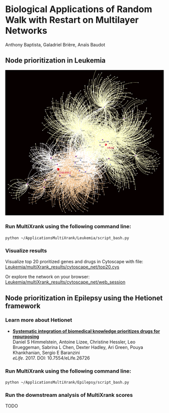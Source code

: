 # Biological Applications of Random Walk with Restart on Multilayer Networks
Anthony Baptista, Galadriel Brière, Anaïs Baudot

## Node prioritization in Leukemia

<div style="max-width:100%;"><img src="Leukemia/multiXrank_results/cytoscape_net/top20.png" alt="Top 20 genes and drugs prioritized in Leukemia"></div>

### Run MultiXrank using the following command line:

```python ~/ApplicationsMultiXrank/Leukemia/script_bash.py``` 

### Visualize results
Visualize top 20 proritized genes and drugs in Cytoscape with file: [Leukemia/multiXrank_results/cytoscape_net/top20.cys](Leukemia/multiXrank_results/cytoscape_net/top20.cys)

Or explore the network on your browser: [Leukemia/multiXrank_results/cytoscape_net/web_session](Leukemia/multiXrank_results/cytoscape_net/web_session/)

## Node prioritization in Epilepsy using the Hetionet framework

### Learn more about Hetionet 

+ [**Systematic integration of biomedical knowledge prioritizes drugs for repurposing**](https://doi.org/10.7554/eLife.26726)<br>
  Daniel S Himmelstein, Antoine Lizee, Christine Hessler, Leo Brueggeman, Sabrina L Chen, Dexter Hadley, Ari Green, Pouya Khankhanian, Sergio E Baranzini<br>
  _eLife_. 2017. DOI: 10.7554/eLife.26726

### Run MultiXrank using the following command line:

```python ~/ApplicationsMultiXrank/Epilepsy/script_bash.py``` 

### Run the downstream analysis of MultiXrank scores
TODO